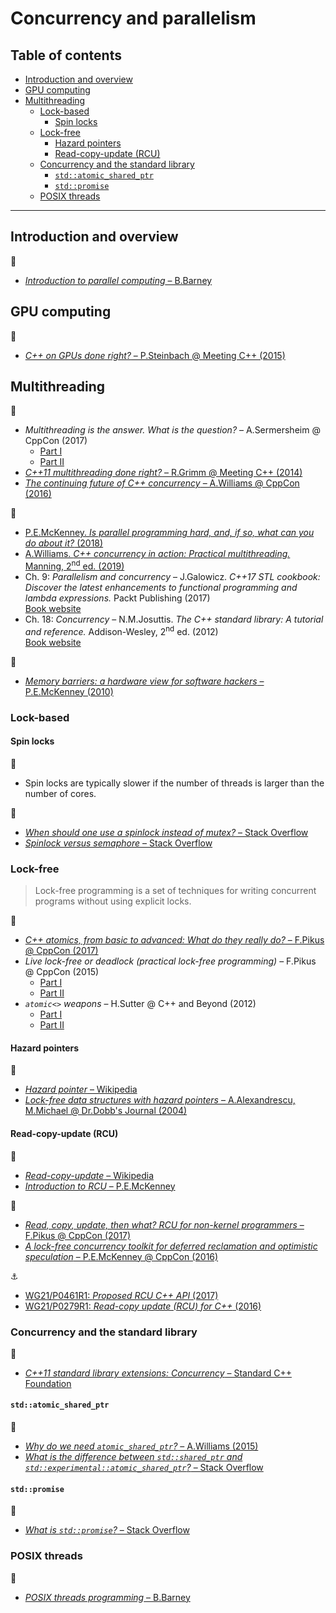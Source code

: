 # Concurrency and parallelism

## Table of contents

* [Introduction and overview](#introduction-and-overview)
* [GPU computing](#gpu-computing)
* [Multithreading](#multithreading)
	* [Lock-based](#lock)
		* [Spin locks](#spin-locks)
	* [Lock-free](#lock-free)
		* [Hazard pointers](#hazard-pointers)
		* [Read-copy-update (RCU)](#read-copy-update-rcu)
	* [Concurrency and the standard library](#concurrency-and-the-standard-library)
		* [`std::atomic_shared_ptr`](#stdatomic_shared_ptr)
		* [`std::promise`](#stdpromise)
	<!-- * [Patterns and idioms](#patterns-and-idioms)
		* [Execute-around pointer](#execute-around pointer) -->
	* [POSIX threads](#posix-threads)
---

## Introduction and overview

:link:

* [*Introduction to parallel computing* &ndash; B.Barney](https://computing.llnl.gov/tutorials/parallel_comp/)

## GPU computing

:movie_camera:

* [*C++ on GPUs done right?* &ndash; P.Steinbach @ Meeting C++ (2015)](https://www.youtube.com/watch?v=z43l_LaOqnM)

## Multithreading

:movie_camera:

* *Multithreading is the answer. What is the question?* &ndash; A.Sermersheim @ CppCon (2017)
	* [Part I](https://www.youtube.com/watch?v=GNw3RXr-VJk)
	* [Part II](https://www.youtube.com/watch?v=sDLQWivf1-I)
* [*C++11 multithreading done right?* &ndash; R.Grimm @ Meeting C++ (2014)](https://www.youtube.com/watch?v=paK38WAq8WY)
* [*The continuing future of C++ concurrency* &ndash; A.Williams @ CppCon (2016)](https://www.youtube.com/watch?v=FaHJOkOrfNo)

:book:

* [P.E.McKenney. *Is parallel programming hard, and, if so, what can you do about it?* (2018)](https://mirrors.edge.kernel.org/pub/linux/kernel/people/paulmck/perfbook/perfbook.html)
* [A.Williams. *C++ concurrency in action: Practical multithreading.* Manning, 2<sup>nd</sup> ed. (2019)](https://www.manning.com/books/c-plus-plus-concurrency-in-action-second-edition)
* Ch. 9: *Parallelism and concurrency* &ndash; J.Galowicz. *C++17 STL cookbook: Discover the latest enhancements to functional programming and lambda expressions.* Packt Publishing (2017)\
[Book website](https://www.packtpub.com/application-development/c17-stl-cookbook)
* Ch. 18: *Concurrency* &ndash; N.M.Josuttis. *The C++ standard library: A tutorial and reference.* Addison-Wesley, 2<sup>nd</sup> ed. (2012)\
[Book website](http://www.cppstdlib.com/)

:page_facing_up:

* [*Memory barriers: a hardware view for software hackers* &ndash; P.E.McKenney (2010)](http://www.rdrop.com/~paulmck/scalability/paper/whymb.2010.06.07c.pdf)


### Lock-based

#### Spin locks

:memo:

* Spin locks are typically slower if the number of threads is larger than the number of cores.

:link:

* [*When should one use a spinlock instead of mutex?* &ndash; Stack Overflow](https://stackoverflow.com/questions/5869825/when-should-one-use-a-spinlock-instead-of-mutex)
* [*Spinlock versus semaphore* &ndash; Stack Overflow](https://stackoverflow.com/questions/195853/spinlock-versus-semaphore)

### Lock-free

> Lock-free programming is a set of techniques for writing concurrent programs without using
explicit locks.

:movie_camera:

* [*C++ atomics, from basic to advanced: What do they really do?* &ndash; F.Pikus @ CppCon (2017)](https://www.youtube.com/watch?v=ZQFzMfHIxng)
* *Live lock-free or deadlock (practical lock-free programming)* &ndash; F.Pikus @ CppCon (2015)
	* [Part I](https://www.youtube.com/watch?v=lVBvHbJsg5Y)
	* [Part II](https://www.youtube.com/watch?v=1obZeHnAwz4)
* *`atomic<>` weapons* &ndash; H.Sutter @ C++ and Beyond (2012)
	* [Part I](https://www.youtube.com/watch?v=A8eCGOqgvH4)
	* [Part II](https://www.youtube.com/watch?v=KeLBd2EJLOU)

#### Hazard pointers

:link:

* [*Hazard pointer* &ndash; Wikipedia](https://en.wikipedia.org/wiki/Hazard_pointer)
* [*Lock-free data structures with hazard pointers* &ndash; A.Alexandrescu, M.Michael @ Dr.Dobb's Journal (2004)](http://www.drdobbs.com/lock-free-data-structures-with-hazard-po/184401890)

#### Read-copy-update (RCU)

:link:

* [*Read-copy-update* &ndash; Wikipedia](https://en.wikipedia.org/wiki/Read-copy-update)
* [*Introduction to RCU* &ndash; P.E.McKenney](http://www2.rdrop.com/users/paulmck/RCU/)

:movie_camera:

* [*Read, copy, update, then what? RCU for non-kernel programmers* &ndash; F.Pikus @ CppCon (2017)](https://www.youtube.com/watch?v=rxQ5K9lo034)
* [*A lock-free concurrency toolkit for deferred reclamation and optimistic speculation* &ndash; P.E.McKenney @ CppCon (2016)](https://www.youtube.com/watch?v=uhgrD_B1RhQ&t=2289)

:anchor:

* [WG21/P0461R1: *Proposed RCU C++ API* (2017)](http://www.open-std.org/jtc1/sc22/wg21/docs/papers/2017/p0461r1.pdf)
* [WG21/P0279R1: *Read-copy update (RCU) for C++* (2016)](http://www.open-std.org/jtc1/sc22/wg21/docs/papers/2016/p0279r1.pdf)

### Concurrency and the standard library

:link:

* [*C++11 standard library extensions: Concurrency* &ndash; Standard C++ Foundation](https://isocpp.org/wiki/faq/cpp11-library-concurrency)

#### `std::atomic_shared_ptr`

:link:

* [*Why do we need `atomic_shared_ptr`?* &ndash; A.Williams (2015)](https://www.justsoftwaresolutions.co.uk/threading/why-do-we-need-atomic_shared_ptr.html)
* [*What is the difference between `std::shared_ptr` and `std::experimental::atomic_shared_ptr`?* &ndash; Stack Overflow](https://stackoverflow.com/questions/40223599/what-is-the-difference-between-stdshared-ptr-and-stdexperimentalatomic-sha)

#### `std::promise`

:link:

* [*What is `std::promise`?* &ndash; Stack Overflow](https://stackoverflow.com/questions/11004273/what-is-stdpromise)

### POSIX threads

:link:

* [*POSIX threads programming* &ndash; B.Barney](https://computing.llnl.gov/tutorials/pthreads/)

<!--

https://see.stanford.edu/materials/icsppcs107/23-Concurrency-Examples.pdf
https://stackoverflow.com/questions/5002046/atomicity-in-c-myth-or-reality

http://www.drdobbs.com/parallel/volatile-vs-volatile/212701484
-->
